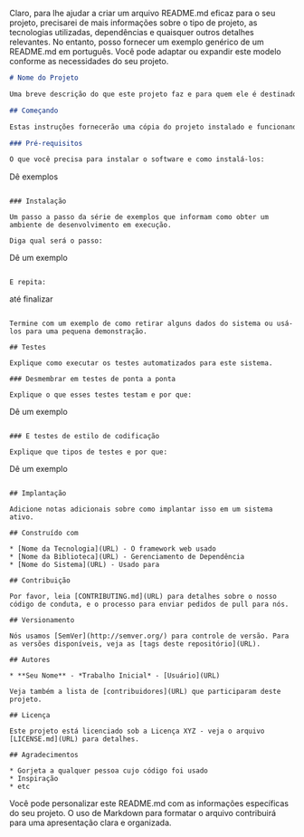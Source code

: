 Claro, para lhe ajudar a criar um arquivo README.md eficaz para o seu projeto, precisarei de mais informações sobre o tipo de projeto, as tecnologias utilizadas, dependências e quaisquer outros detalhes relevantes. No entanto, posso fornecer um exemplo genérico de um README.md em português. Você pode adaptar ou expandir este modelo conforme as necessidades do seu projeto.

```markdown
# Nome do Projeto

Uma breve descrição do que este projeto faz e para quem ele é destinado.

## Começando

Estas instruções fornecerão uma cópia do projeto instalado e funcionando em sua máquina local para fins de desenvolvimento e teste. Veja abaixo as notas sobre como implantar o projeto em um sistema ao vivo.

### Pré-requisitos

O que você precisa para instalar o software e como instalá-los:

```
Dê exemplos
```

### Instalação

Um passo a passo da série de exemplos que informam como obter um ambiente de desenvolvimento em execução.

Diga qual será o passo:

```
Dê um exemplo
```

E repita:

```
até finalizar
```

Termine com um exemplo de como retirar alguns dados do sistema ou usá-los para uma pequena demonstração.

## Testes

Explique como executar os testes automatizados para este sistema.

### Desmembrar em testes de ponta a ponta

Explique o que esses testes testam e por que:

```
Dê um exemplo
```

### E testes de estilo de codificação

Explique que tipos de testes e por que:

```
Dê um exemplo
```

## Implantação

Adicione notas adicionais sobre como implantar isso em um sistema ativo.

## Construído com

* [Nome da Tecnologia](URL) - O framework web usado
* [Nome da Biblioteca](URL) - Gerenciamento de Dependência
* [Nome do Sistema](URL) - Usado para

## Contribuição

Por favor, leia [CONTRIBUTING.md](URL) para detalhes sobre o nosso código de conduta, e o processo para enviar pedidos de pull para nós.

## Versionamento

Nós usamos [SemVer](http://semver.org/) para controle de versão. Para as versões disponíveis, veja as [tags deste repositório](URL).

## Autores

* **Seu Nome** - *Trabalho Inicial* - [Usuário](URL)

Veja também a lista de [contribuidores](URL) que participaram deste projeto.

## Licença

Este projeto está licenciado sob a Licença XYZ - veja o arquivo [LICENSE.md](URL) para detalhes.

## Agradecimentos

* Gorjeta a qualquer pessoa cujo código foi usado
* Inspiração
* etc
```

Você pode personalizar este README.md com as informações específicas do seu projeto. O uso de Markdown para formatar o arquivo contribuirá para uma apresentação clara e organizada.
